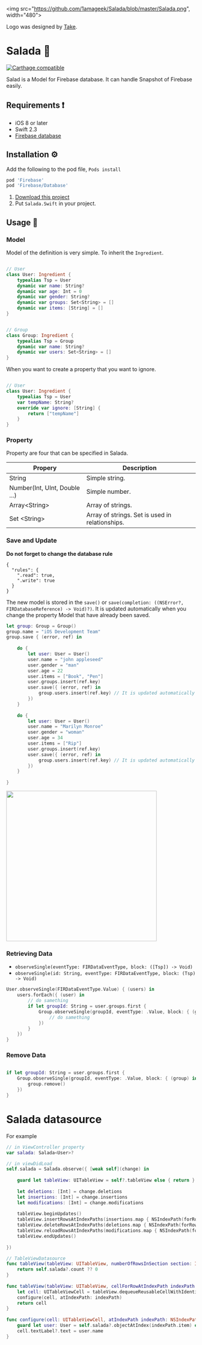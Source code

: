 <img src="https://github.com/1amageek/Salada/blob/master/Salada.png", width="480">

Logo was designed by [Take](https://dribbble.com/take_designer).

# Salada 🍐

[![Carthage compatible](https://img.shields.io/badge/Carthage-compatible-4BC51D.svg?style=flat)](https://github.com/Carthage/Carthage)

Salad is a Model for Firebase database. It can handle Snapshot of Firebase easily.

## Requirements ❗️
- iOS 8 or later
- Swift 2.3
- [Firebase database](https://firebase.google.com/docs/database/ios/start)

## Installation ⚙
<!--
#### [Carthage] (https://github.com/Carthage/Carthage)

- Insert `github "1amageek/Salada"` to your Cartfile.
- Run `carthage update`
- Link your app with Salada.framework in Carthage/Checkouts.
-->

Add the following to the pod file, `Pods install`

``` ruby
pod 'Firebase'
pod 'Firebase/Database'
```

1. [Download this project](https://github.com/1amageek/Salada/archive/master.zip)
1. Put `Salada.Swift` in your project.

## Usage 👀

### Model

Model of the definition is very simple.
To inherit the `Ingredient`.

``` Swift

// User
class User: Ingredient {
    typealias Tsp = User
    dynamic var name: String?
    dynamic var age: Int = 0
    dynamic var gender: String?
    dynamic var groups: Set<String> = []
    dynamic var items: [String] = []
}

```

``` Swift

// Group
class Group: Ingredient {
    typealias Tsp = Group
    dynamic var name: String?
    dynamic var users: Set<String> = []
}

```

When you want to create a property that you want to ignore.

``` Swift

// User
class User: Ingredient {
    typealias Tsp = User
    var tempName: String? 
    override var ignore: [String] {
        return ["tempName"]
    }
}

```


### Property

Property are four that can be specified in Salada.

| Propery | Description |
| --- | --- |
| String | Simple string. |
| Number\(Int, UInt, Double ...\) | Simple number. |
| Array\<String\> | Array of strings. |
| Set \<String\>| Array of strings. Set is used in relationships. |

### Save and Update

<b>Do not forget to change the database rule</b>
```
{
  "rules": {
    ".read": true,
    ".write": true
  }
}
```

The new model is stored in the `save()` or `save(completion: ((NSError?, FIRDatabaseReference) -> Void)?)`.
It is updated automatically when you change the property Model that have already been saved.

``` Swift
let group: Group = Group()
group.name = "iOS Development Team"
group.save { (error, ref) in
    
    do {
        let user: User = User()
        user.name = "john appleseed"
        user.gender = "man"
        user.age = 22
        user.items = ["Book", "Pen"]
        user.groups.insert(ref.key)
        user.save({ (error, ref) in
            group.users.insert(ref.key) // It is updated automatically
        })
    }
    
    do {
        let user: User = User()
        user.name = "Marilyn Monroe"
        user.gender = "woman"
        user.age = 34
        user.items = ["Rip"]
        user.groups.insert(ref.key)
        user.save({ (error, ref) in
            group.users.insert(ref.key) // It is updated automatically
        })
    }
    
}
```

<img src="https://github.com/1amageek/Salada/blob/master/Sample/sample_code_0.png" width="400">

### Retrieving Data

- `observeSingle(eventType: FIRDataEventType, block: ([Tsp]) -> Void)`
- `observeSingle(id: String, eventType: FIRDataEventType, block: (Tsp) -> Void)`


``` Swift
User.observeSingle(FIRDataEventType.Value) { (users) in
    users.forEach({ (user) in
        // do samething
        if let groupId: String = user.groups.first {
            Group.observeSingle(groupId, eventType: .Value, block: { (group) in
                // do samething
            })
        }
    })
}
```

### Remove Data
``` Swift

if let groupId: String = user.groups.first {
    Group.observeSingle(groupId, eventType: .Value, block: { (group) in
        group.remove()
    })
}

```

# Salada datasource

For example 

``` Swift
// in ViewController property
var salada: Salada<User>?
```

``` Swift
// in viewDidLoad
self.salada = Salada.observe({ [weak self](change) in
    
    guard let tableView: UITableView = self?.tableView else { return }
    
    let deletions: [Int] = change.deletions
    let insertions: [Int] = change.insertions
    let modifications: [Int] = change.modifications
    
    tableView.beginUpdates()
    tableView.insertRowsAtIndexPaths(insertions.map { NSIndexPath(forRow: $0, inSection: 0) }, withRowAnimation: .Automatic)
    tableView.deleteRowsAtIndexPaths(deletions.map { NSIndexPath(forRow: $0, inSection: 0) }, withRowAnimation: .Automatic)
    tableView.reloadRowsAtIndexPaths(modifications.map { NSIndexPath(forRow: $0, inSection: 0) }, withRowAnimation: .Automatic)
    tableView.endUpdates()
    
})
```

``` Swift
// TableViewDatasource
func tableView(tableView: UITableView, numberOfRowsInSection section: Int) -> Int {
    return self.salada?.count ?? 0
}
    
func tableView(tableView: UITableView, cellForRowAtIndexPath indexPath: NSIndexPath) -> UITableViewCell {
    let cell: UITableViewCell = tableView.dequeueReusableCellWithIdentifier("UITableViewCell", forIndexPath: indexPath)
    configure(cell, atIndexPath: indexPath)
    return cell
}
    
func configure(cell: UITableViewCell, atIndexPath indexPath: NSIndexPath) {
    guard let user: User = self.salada?.objectAtIndex(indexPath.item) else { return }
    cell.textLabel?.text = user.name
}
```
